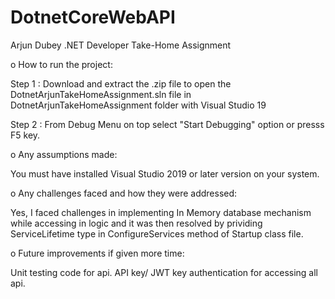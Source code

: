 # DotnetCoreWebAPI
Arjun Dubey .NET Developer Take-Home Assignment

o	How to run the project:

Step 1 : Download and extract the .zip file to open the DotnetArjunTakeHomeAssignment.sln file in DotnetArjunTakeHomeAssignment folder with Visual Studio 19

Step 2 : From Debug Menu on top select "Start Debugging" option or presss F5 key.

o	Any assumptions made:

You must have installed Visual Studio 2019 or later version on your system.

o	Any challenges faced and how they were addressed:

Yes, I faced challenges in implementing In Memory database mechanism while accessing in logic and it was then resolved by prividing ServiceLifetime type
in ConfigureServices method of Startup class file.

o	Future improvements if given more time:

Unit testing code for api.
API key/ JWT key authentication for accessing all api.


